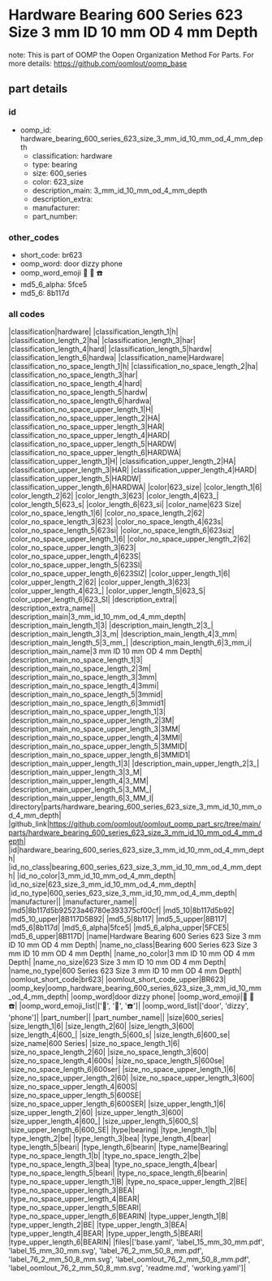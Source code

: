 # Hardware Bearing 600 Series 623 Size 3 mm ID 10 mm OD 4 mm Depth  

note: This is part of OOMP the Oopen Organization Method For Parts. For more details: https://github.com/oomlout/oomp_base

##  part details





### id
* oomp_id: hardware_bearing_600_series_623_size_3_mm_id_10_mm_od_4_mm_depth
  * classification: hardware
  * type: bearing
  * size: 600_series
  * color: 623_size
  * description_main: 3_mm_id_10_mm_od_4_mm_depth
  * description_extra: 
  * manufacturer: 
  * part_number: 

### other_codes
* short_code: br623
* oomp_word: door dizzy phone
* oomp_word_emoji :door: :dizzy: :phone:
* md5_6_alpha: 5fce5
* md5_6: 8b117d

### all codes 
|classification|hardware|
|classification_length_1|h|
|classification_length_2|ha|
|classification_length_3|har|
|classification_length_4|hard|
|classification_length_5|hardw|
|classification_length_6|hardwa|
|classification_name|Hardware|
|classification_no_space_length_1|h|
|classification_no_space_length_2|ha|
|classification_no_space_length_3|har|
|classification_no_space_length_4|hard|
|classification_no_space_length_5|hardw|
|classification_no_space_length_6|hardwa|
|classification_no_space_upper_length_1|H|
|classification_no_space_upper_length_2|HA|
|classification_no_space_upper_length_3|HAR|
|classification_no_space_upper_length_4|HARD|
|classification_no_space_upper_length_5|HARDW|
|classification_no_space_upper_length_6|HARDWA|
|classification_upper_length_1|H|
|classification_upper_length_2|HA|
|classification_upper_length_3|HAR|
|classification_upper_length_4|HARD|
|classification_upper_length_5|HARDW|
|classification_upper_length_6|HARDWA|
|color|623_size|
|color_length_1|6|
|color_length_2|62|
|color_length_3|623|
|color_length_4|623_|
|color_length_5|623_s|
|color_length_6|623_si|
|color_name|623 Size|
|color_no_space_length_1|6|
|color_no_space_length_2|62|
|color_no_space_length_3|623|
|color_no_space_length_4|623s|
|color_no_space_length_5|623si|
|color_no_space_length_6|623siz|
|color_no_space_upper_length_1|6|
|color_no_space_upper_length_2|62|
|color_no_space_upper_length_3|623|
|color_no_space_upper_length_4|623S|
|color_no_space_upper_length_5|623SI|
|color_no_space_upper_length_6|623SIZ|
|color_upper_length_1|6|
|color_upper_length_2|62|
|color_upper_length_3|623|
|color_upper_length_4|623_|
|color_upper_length_5|623_S|
|color_upper_length_6|623_SI|
|description_extra||
|description_extra_name||
|description_main|3_mm_id_10_mm_od_4_mm_depth|
|description_main_length_1|3|
|description_main_length_2|3_|
|description_main_length_3|3_m|
|description_main_length_4|3_mm|
|description_main_length_5|3_mm_|
|description_main_length_6|3_mm_i|
|description_main_name|3 mm ID 10 mm OD 4 mm Depth|
|description_main_no_space_length_1|3|
|description_main_no_space_length_2|3m|
|description_main_no_space_length_3|3mm|
|description_main_no_space_length_4|3mmi|
|description_main_no_space_length_5|3mmid|
|description_main_no_space_length_6|3mmid1|
|description_main_no_space_upper_length_1|3|
|description_main_no_space_upper_length_2|3M|
|description_main_no_space_upper_length_3|3MM|
|description_main_no_space_upper_length_4|3MMI|
|description_main_no_space_upper_length_5|3MMID|
|description_main_no_space_upper_length_6|3MMID1|
|description_main_upper_length_1|3|
|description_main_upper_length_2|3_|
|description_main_upper_length_3|3_M|
|description_main_upper_length_4|3_MM|
|description_main_upper_length_5|3_MM_|
|description_main_upper_length_6|3_MM_I|
|directory|parts/hardware_bearing_600_series_623_size_3_mm_id_10_mm_od_4_mm_depth|
|github_link|https://github.com/oomlout/oomlout_oomp_part_src/tree/main/parts/hardware_bearing_600_series_623_size_3_mm_id_10_mm_od_4_mm_depth|
|id|hardware_bearing_600_series_623_size_3_mm_id_10_mm_od_4_mm_depth|
|id_no_class|bearing_600_series_623_size_3_mm_id_10_mm_od_4_mm_depth|
|id_no_color|3_mm_id_10_mm_od_4_mm_depth|
|id_no_size|623_size_3_mm_id_10_mm_od_4_mm_depth|
|id_no_type|600_series_623_size_3_mm_id_10_mm_od_4_mm_depth|
|manufacturer||
|manufacturer_name||
|md5|8b117d5b92523a46780e393375cf00cf|
|md5_10|8b117d5b92|
|md5_10_upper|8B117D5B92|
|md5_5|8b117|
|md5_5_upper|8B117|
|md5_6|8b117d|
|md5_6_alpha|5fce5|
|md5_6_alpha_upper|5FCE5|
|md5_6_upper|8B117D|
|name|Hardware Bearing 600 Series 623 Size 3 mm ID 10 mm OD 4 mm Depth|
|name_no_class|Bearing 600 Series 623 Size 3 mm ID 10 mm OD 4 mm Depth|
|name_no_color|3 mm ID 10 mm OD 4 mm Depth|
|name_no_size|623 Size 3 mm ID 10 mm OD 4 mm Depth|
|name_no_type|600 Series 623 Size 3 mm ID 10 mm OD 4 mm Depth|
|oomlout_short_code|br623|
|oomlout_short_code_upper|BR623|
|oomp_key|oomp_hardware_bearing_600_series_623_size_3_mm_id_10_mm_od_4_mm_depth|
|oomp_word|door dizzy phone|
|oomp_word_emoji|:door: :dizzy: :phone:|
|oomp_word_emoji_list|[':door:', ':dizzy:', ':phone:']|
|oomp_word_list|['door', 'dizzy', 'phone']|
|part_number||
|part_number_name||
|size|600_series|
|size_length_1|6|
|size_length_2|60|
|size_length_3|600|
|size_length_4|600_|
|size_length_5|600_s|
|size_length_6|600_se|
|size_name|600 Series|
|size_no_space_length_1|6|
|size_no_space_length_2|60|
|size_no_space_length_3|600|
|size_no_space_length_4|600s|
|size_no_space_length_5|600se|
|size_no_space_length_6|600ser|
|size_no_space_upper_length_1|6|
|size_no_space_upper_length_2|60|
|size_no_space_upper_length_3|600|
|size_no_space_upper_length_4|600S|
|size_no_space_upper_length_5|600SE|
|size_no_space_upper_length_6|600SER|
|size_upper_length_1|6|
|size_upper_length_2|60|
|size_upper_length_3|600|
|size_upper_length_4|600_|
|size_upper_length_5|600_S|
|size_upper_length_6|600_SE|
|type|bearing|
|type_length_1|b|
|type_length_2|be|
|type_length_3|bea|
|type_length_4|bear|
|type_length_5|beari|
|type_length_6|bearin|
|type_name|Bearing|
|type_no_space_length_1|b|
|type_no_space_length_2|be|
|type_no_space_length_3|bea|
|type_no_space_length_4|bear|
|type_no_space_length_5|beari|
|type_no_space_length_6|bearin|
|type_no_space_upper_length_1|B|
|type_no_space_upper_length_2|BE|
|type_no_space_upper_length_3|BEA|
|type_no_space_upper_length_4|BEAR|
|type_no_space_upper_length_5|BEARI|
|type_no_space_upper_length_6|BEARIN|
|type_upper_length_1|B|
|type_upper_length_2|BE|
|type_upper_length_3|BEA|
|type_upper_length_4|BEAR|
|type_upper_length_5|BEARI|
|type_upper_length_6|BEARIN|
|files|['base.yaml', 'label_15_mm_30_mm.pdf', 'label_15_mm_30_mm.svg', 'label_76_2_mm_50_8_mm.pdf', 'label_76_2_mm_50_8_mm.svg', 'label_oomlout_76_2_mm_50_8_mm.pdf', 'label_oomlout_76_2_mm_50_8_mm.svg', 'readme.md', 'working.yaml']|
